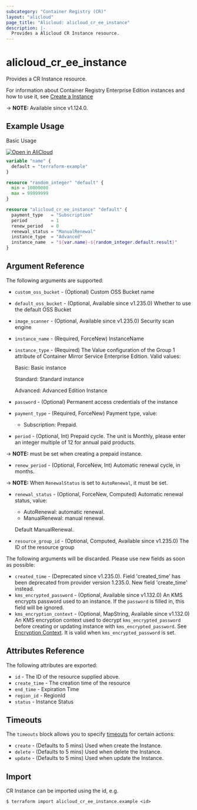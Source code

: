 ```yaml
---
subcategory: "Container Registry (CR)"
layout: "alicloud"
page_title: "Alicloud: alicloud_cr_ee_instance"
description: |-
  Provides a Alicloud CR Instance resource.
---
```


# alicloud_cr_ee_instance

Provides a CR Instance resource.

For information about Container Registry Enterprise Edition instances and how to use it, see [Create a Instance](https://www.alibabacloud.com/help/en/doc-detail/208144.htm)

-> **NOTE:** Available since v1.124.0.

## Example Usage

Basic Usage

<div style="display: block;margin-bottom: 40px;"><div class="oics-button" style="float: right;position: absolute;margin-bottom: 10px;">
  <a href="https://api.aliyun.com/terraform?resource=alicloud_cr_ee_instance&exampleId=22381149-4704-d4bc-dbb5-cafc5c4bdc8e6d63f70f&activeTab=example&spm=docs.r.cr_ee_instance.0.2238114947&intl_lang=EN_US" target="_blank">
    <img alt="Open in AliCloud" src="https://img.alicdn.com/imgextra/i1/O1CN01hjjqXv1uYUlY56FyX_!!6000000006049-55-tps-254-36.svg" style="max-height: 44px; max-width: 100%;">
  </a>
</div></div>

```terraform
variable "name" {
  default = "terraform-example"
}

resource "random_integer" "default" {
  min = 10000000
  max = 99999999
}

resource "alicloud_cr_ee_instance" "default" {
  payment_type   = "Subscription"
  period         = 1
  renew_period   = 0
  renewal_status = "ManualRenewal"
  instance_type  = "Advanced"
  instance_name  = "${var.name}-${random_integer.default.result}"
}
```

## Argument Reference

The following arguments are supported:
* `custom_oss_bucket` - (Optional) Custom OSS Bucket name
* `default_oss_bucket` - (Optional, Available since v1.235.0) Whether to use the default OSS Bucket
* `image_scanner` - (Optional, Available since v1.235.0) Security scan engine
* `instance_name` - (Required, ForceNew) InstanceName
* `instance_type` - (Required) The Value configuration of the Group 1 attribute of Container Mirror Service Enterprise Edition. Valid values:

  Basic: Basic instance

  Standard: Standard instance

  Advanced: Advanced Edition Instance
* `password` - (Optional) Permanent access credentials of the instance
* `payment_type` - (Required, ForceNew) Payment type, value:
  - Subscription: Prepaid.
* `period` - (Optional, Int) Prepaid cycle. The unit is Monthly, please enter an integer multiple of 12 for annual paid products.

-> **NOTE:**  must be set when creating a prepaid instance.

* `renew_period` - (Optional, ForceNew, Int) Automatic renewal cycle, in months.

-> **NOTE:**  When `RenewalStatus` is set to `AutoRenewal`, it must be set.

* `renewal_status` - (Optional, ForceNew, Computed) Automatic renewal status, value:
  - AutoRenewal: automatic renewal.
  - ManualRenewal: manual renewal.

  Default ManualRenewal.
* `resource_group_id` - (Optional, Computed, Available since v1.235.0) The ID of the resource group

The following arguments will be discarded. Please use new fields as soon as possible:
* `created_time` - (Deprecated since v1.235.0). Field 'created_time' has been deprecated from provider version 1.235.0. New field 'create_time' instead.
* `kms_encrypted_password` - (Optional, Available since v1.132.0) An KMS encrypts password used to an instance. If the `password` is filled in, this field will be ignored.
* `kms_encryption_context` - (Optional, MapString, Available since v1.132.0) An KMS encryption context used to decrypt `kms_encrypted_password` before creating or updating instance with `kms_encrypted_password`. See [Encryption Context](https://www.alibabacloud.com/help/doc-detail/42975.htm). It is valid when `kms_encrypted_password` is set.

## Attributes Reference

The following attributes are exported:
* `id` - The ID of the resource supplied above.
* `create_time` - The creation time of the resource
* `end_time` - Expiration Time
* `region_id` - RegionId
* `status` - Instance Status

## Timeouts

The `timeouts` block allows you to specify [timeouts](https://www.terraform.io/docs/configuration-0-11/resources.html#timeouts) for certain actions:
* `create` - (Defaults to 5 mins) Used when create the Instance.
* `delete` - (Defaults to 5 mins) Used when delete the Instance.
* `update` - (Defaults to 5 mins) Used when update the Instance.

## Import

CR Instance can be imported using the id, e.g.

```shell
$ terraform import alicloud_cr_ee_instance.example <id>
```